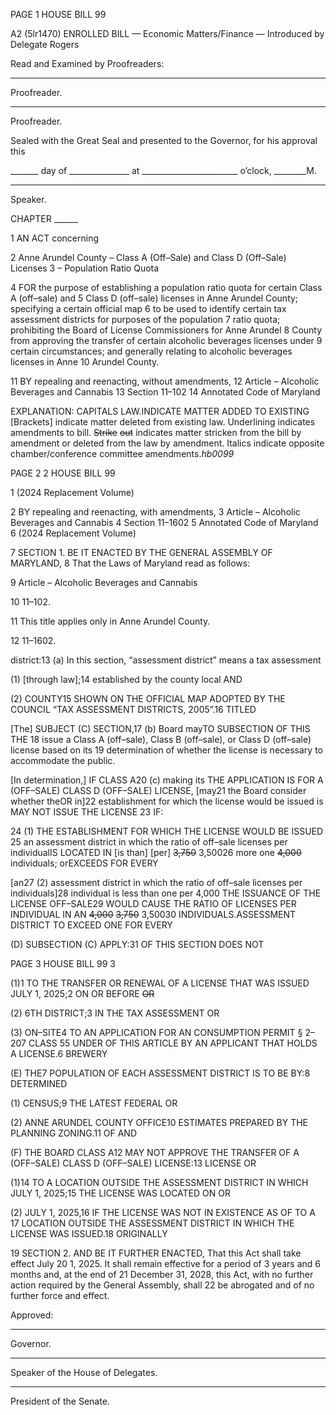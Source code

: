 PAGE 1
HOUSE BILL 99

A2 (5lr1470)
ENROLLED BILL
— Economic Matters/Finance —
Introduced by Delegate Rogers

Read and Examined by Proofreaders:

_______________________________________________
Proofreader.
_______________________________________________
Proofreader.

Sealed with the Great Seal and presented to the Governor, for his approval this

_______ day of _______________ at ________________________ o’clock, ________M.

______________________________________________
Speaker.

CHAPTER ______

1 AN ACT concerning

2 Anne Arundel County – Class A (Off–Sale) and Class D (Off–Sale) Licenses
3 – Population Ratio Quota

4 FOR the purpose of establishing a population ratio quota for certain Class A (off–sale) and
5 Class D (off–sale) licenses in Anne Arundel County; specifying a certain official map
6 to be used to identify certain tax assessment districts for purposes of the population
7 ratio quota; prohibiting the Board of License Commissioners for Anne Arundel
8 County from approving the transfer of certain alcoholic beverages licenses under
9 certain circumstances; and generally relating to alcoholic beverages licenses in Anne
10 Arundel County.

11 BY repealing and reenacting, without amendments,
12 Article – Alcoholic Beverages and Cannabis
13 Section 11–102
14 Annotated Code of Maryland

EXPLANATION: CAPITALS LAW.INDICATE MATTER ADDED TO EXISTING
[Brackets] indicate matter deleted from existing law.
Underlining indicates amendments to bill.
~~Strike~~ ~~out~~ indicates matter stricken from the bill by amendment or deleted from the law by
amendment.
Italics indicate opposite chamber/conference committee amendments.*hb0099*

PAGE 2
2 HOUSE BILL 99

1 (2024 Replacement Volume)

2 BY repealing and reenacting, with amendments,
3 Article – Alcoholic Beverages and Cannabis
4 Section 11–1602
5 Annotated Code of Maryland
6 (2024 Replacement Volume)

7 SECTION 1. BE IT ENACTED BY THE GENERAL ASSEMBLY OF MARYLAND,
8 That the Laws of Maryland read as follows:

9 Article – Alcoholic Beverages and Cannabis

10 11–102.

11 This title applies only in Anne Arundel County.

12 11–1602.

district:13 (a) In this section, “assessment district” means a tax assessment

(1) [through law];14 established by the county local AND

(2) COUNTY15 SHOWN ON THE OFFICIAL MAP ADOPTED BY THE
COUNCIL “TAX ASSESSMENT DISTRICTS, 2005”.16 TITLED

[The] SUBJECT (C) SECTION,17 (b) Board mayTO SUBSECTION OF THIS THE
18 issue a Class A (off–sale), Class B (off–sale), or Class D (off–sale) license based on its
19 determination of whether the license is necessary to accommodate the public.

[In determination,] IF CLASS A20 (c) making its THE APPLICATION IS FOR A
(OFF–SALE) CLASS D (OFF–SALE) LICENSE, [may21 the Board consider whether theOR
in]22 establishment for which the license would be issued is MAY NOT ISSUE THE LICENSE
23 IF:

24 (1) THE ESTABLISHMENT FOR WHICH THE LICENSE WOULD BE ISSUED
25 an assessment district in which the ratio of off–sale licenses per individualIS LOCATED IN
[is than] [per] ~~3,750~~ 3,50026 more one ~~4,000~~ individuals; orEXCEEDS FOR EVERY

[an27 (2) assessment district in which the ratio of off–sale licenses per
individuals]28 individual is less than one per 4,000 THE ISSUANCE OF THE LICENSE
OFF–SALE29 WOULD CAUSE THE RATIO OF LICENSES PER INDIVIDUAL IN AN
~~4,000~~ ~~3,750~~ 3,50030 INDIVIDUALS.ASSESSMENT DISTRICT TO EXCEED ONE FOR EVERY

(D) SUBSECTION (C) APPLY:31 OF THIS SECTION DOES NOT

PAGE 3
HOUSE BILL 99 3

(1)1 TO THE TRANSFER OR RENEWAL OF A LICENSE THAT WAS ISSUED
JULY 1, 2025;2 ON OR BEFORE ~~OR~~

(2) 6TH DISTRICT;3 IN THE TAX ASSESSMENT OR

(3) ON–SITE4 TO AN APPLICATION FOR AN CONSUMPTION PERMIT
§ 2–207 CLASS 55 UNDER OF THIS ARTICLE BY AN APPLICANT THAT HOLDS A
LICENSE.6 BREWERY

(E) THE7 POPULATION OF EACH ASSESSMENT DISTRICT IS TO BE
BY:8 DETERMINED

(1) CENSUS;9 THE LATEST FEDERAL OR

(2) ANNE ARUNDEL COUNTY OFFICE10 ESTIMATES PREPARED BY THE
PLANNING ZONING.11 OF AND

(F) THE BOARD CLASS A12 MAY NOT APPROVE THE TRANSFER OF A
(OFF–SALE) CLASS D (OFF–SALE) LICENSE:13 LICENSE OR

(1)14 TO A LOCATION OUTSIDE THE ASSESSMENT DISTRICT IN WHICH
JULY 1, 2025;15 THE LICENSE WAS LOCATED ON OR

(2) JULY 1, 2025,16 IF THE LICENSE WAS NOT IN EXISTENCE AS OF TO A
17 LOCATION OUTSIDE THE ASSESSMENT DISTRICT IN WHICH THE LICENSE WAS
ISSUED.18 ORIGINALLY

19 SECTION 2. AND BE IT FURTHER ENACTED, That this Act shall take effect July
20 1, 2025. It shall remain effective for a period of 3 years and 6 months and, at the end of
21 December 31, 2028, this Act, with no further action required by the General Assembly, shall
22 be abrogated and of no further force and effect.

Approved:

________________________________________________________________________________
Governor.

________________________________________________________________________________
Speaker of the House of Delegates.

________________________________________________________________________________
President of the Senate.